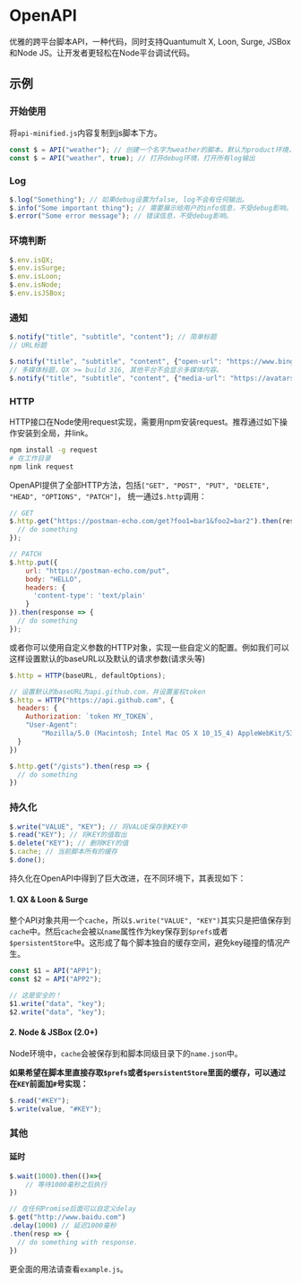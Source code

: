 # OpenAPI

优雅的跨平台脚本API，一种代码，同时支持Quantumult X, Loon, Surge, JSBox 和Node JS。让开发者更轻松在Node平台调试代码。

## 示例

### 开始使用

将`api-minified.js`内容复制到js脚本下方。

```javascript
const $ = API("weather"); // 创建一个名字为weather的脚本。默认为product环境，抑制所有log输出，保持error信息。。
const $ = API("weather", true); // 打开debug环境，打开所有log输出
```

### Log

```javascript
$.log("Something"); // 如果debug设置为false, log不会有任何输出。
$.info("Some important thing"); // 需要展示给用户的info信息，不受debug影响。
$.error("Some error message"); // 错误信息，不受debug影响。
```

### 环境判断

```javascript
$.env.isQX;
$.env.isSurge;
$.env.isLoon;
$.env.isNode;
$.env.isJSBox;
```

### 通知

```javascript
$.notify("title", "subtitle", "content"); // 简单标题
// URL标题

$.notify("title", "subtitle", "content", {"open-url": "https://www.bing.com"})
// 多媒体标题，QX >= build 316, 其他平台不会显示多媒体内容。
$.notify("title", "subtitle", "content", {"media-url": "https://avatars2.githubusercontent.com/u/21050064?s=460&u=40a74913dd0a3d00670d05148c3a08c787470021&v=4"}) 
```

### HTTP

HTTP接口在Node使用request实现，需要用npm安装request。推荐通过如下操作安装到全局，并link。

```bash
npm install -g request
# 在工作目录
npm link request
```

OpenAPI提供了全部HTTP方法，包括`["GET", "POST", "PUT", "DELETE", "HEAD", "OPTIONS", "PATCH"]`，
统一通过`$.http`调用：

```javascript
// GET
$.http.get("https://postman-echo.com/get?foo1=bar1&foo2=bar2").then(resp => {
  // do something
});

// PATCH
$.http.put({
    url: "https://postman-echo.com/put",
    body: "HELLO",
    headers: {
      'content-type': 'text/plain'
    }
}).then(response => {
  // do something
});
```

或者你可以使用自定义参数的HTTP对象，实现一些自定义的配置。例如我们可以这样设置默认的baseURL以及默认的请求参数(请求头等)

```javascript
$.http = HTTP(baseURL, defaultOptions);
```


```javascript
// 设置默认的baseURL为api.github.com，并设置鉴权token
$.http = HTTP("https://api.github.com", {
  headers: {
    Authorization: `token MY_TOKEN`,
    "User-Agent":
        "Mozilla/5.0 (Macintosh; Intel Mac OS X 10_15_4) AppleWebKit/537.36 (KHTML, like Gecko) Chrome/81.0.4044.141 Safari/537.36"
  }
})

$.http.get("/gists").then(resp => {
  // do something
})
```

### 持久化

```javascript
$.write("VALUE", "KEY"); // 将VALUE保存到KEY中
$.read("KEY"); // 将KEY的值取出
$.delete("KEY"); // 删除KEY的值
$.cache; // 当前脚本所有的缓存
$.done();
```

持久化在OpenAPI中得到了巨大改进，在不同环境下，其表现如下：

#### 1. QX & Loon & Surge

整个API对象共用一个`cache`，所以`$.write("VALUE", "KEY")`其实只是把值保存到`cache`中。然后`cache`会被以`name`属性作为key保存到`$prefs`或者`$persistentStore`中。这形成了每个脚本独自的缓存空间，避免key碰撞的情况产生。

```javascript
const $1 = API("APP1");
const $2 = API("APP2");

// 这是安全的！
$1.write("data", "key");
$2.write("data", "key");
```

#### 2. Node & JSBox (2.0+)

Node环境中，`cache`会被保存到和脚本同级目录下的`name.json`中。

**如果希望在脚本里直接存取`$prefs`或者`$persistentStore`里面的缓存，可以通过在`KEY`前面加`#`号实现：**

```javascript
$.read("#KEY");
$.write(value, "#KEY");
```

### 其他

#### 延时

```javascript
$.wait(1000).then(()=>{
	// 等待1000毫秒之后执行
})

// 在任何Promise后面可以自定义delay
$.get("http://www.baidu.com")
.delay(1000) // 延迟1000毫秒
.then(resp => {
  // do something with response.
})
```

更全面的用法请查看`example.js`。
